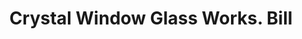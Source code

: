 ---
doi: 10.7916/D89W1SQ3
date_other: '1880'
date_other_textual: 1880-1889
form: printed ephemera
genre:
- Invoices
name:
- Crystal Window Glass Works
- Abel, Smith & Co.
object_in_context_url: https://biggert.cul.columbia.edu/items/view/ave_biggert_01706
subject_hierarchical_geographic:
- Pittsburgh, Pennsylvania, United States
subject_name:
- Crystal Window Glass Works
- Abel, Smith & Co.
title: Crystal Window Glass Works. Bill
sort_title: Crystal Window Glass Works. Bill
call_number: ave_biggert_01706
coordinates:
- 40.439722222222215,-79.97638888888889
pid: ave_biggert_01706
identifiers: ave_biggert_01706
thumbnail: https://derivativo-1.library.columbia.edu/iiif/2/ldpd:490776/full/!256,256/0/native.jpg
permalink: /biggert/ave_biggert_01706/
layout: iiif-image-page
---